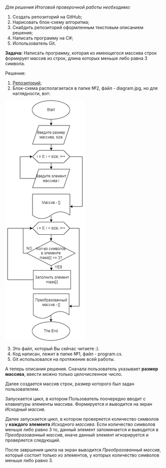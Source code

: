 *Для решения Итоговой проверочной работы необходимо:*
1. Создать репозиторий на GitHub;
2. Нарисовать блок-схему алгоритма;
3. Снабдить репозиторий оформленным текстовым описанием решения;
4. Написать программу на C#;
5. Использователь Git.

**Задача:** Написать программу, которая из имеющегося массива строк формирует массив из строк, длина которых меньше либо равна 3 символа.

Решение:
1. [Репозиторий](https://github.com/Daryashasm/FinalControlWork);
2. Блок-схема располагаетася в папке №2, файл - diagram.jpg, но для наглядности, вот:

![Блок-схема](diagram.jpg)

3. Это файл, который Вы сейчас читаете :).
4. Код написан, лежит в папке №1, файл - program.cs.
5. Git использовался на протяжение всей работы.

А теперь описания решения.
Сначала пользователь указывает **размер массива**, ввести можно только целочисленное число.

Далее создается массив строк, размер которого был задан пользователем.

Запускается цикл, в котором Пользователь поочередно вводит с клавиатуры элементы массива. Формируется и выводится на экран *Исходный массив*.

Далее запускается цикл, в котором проверяется количество символов у **каждого элемента** *Исходного массива*. Если количество символов меньше либо равно 3 то, данный элемент запоминается и выводится в *Преобразованный массив*, иначе данный элемент игнорируется и проверяется следующий.

После завршения цикла на экран выводится *Преобразованный массив*, который состоит только из элементов, у которых количество символов меньше либо равно 3.

